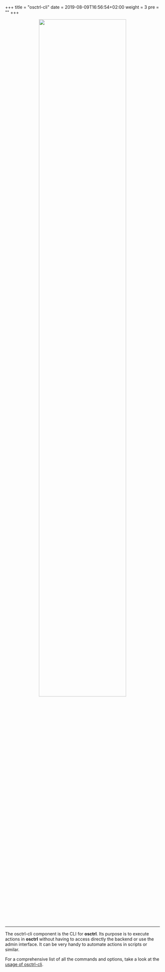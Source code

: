 +++
title = "osctrl-cli"
date = 2019-08-09T16:56:54+02:00
weight = 3
pre = ""
+++

<p align="center">

  <img src="/osctrl-cli.png" style="width:75%; margin: 0;"/>

</p>

---

The osctrl-cli component is the CLI for **osctrl**. Its purpose is to execute actions in **osctrl** without having to access directly the backend or use the admin interface. It can be very handy to automate actions in scripts or similar.

For a comprehensive list of all the commands and options, take a look at the [usage of osctrl-cli](/usage/osctrl-cli/).
